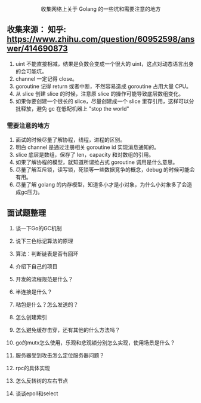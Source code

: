 <center>收集网络上关于 Golang 的一些坑和需要注意的地方</center>

## 收集来源： 知乎: https://www.zhihu.com/question/60952598/answer/414690873

1. uint 不能直接相减，结果是负数会变成一个很大的 uint，这点对动态语言出身的会可能坑。
2. channel 一定记得 close。 
3. goroutine 记得 return 或者中断，不然容易造成 goroutine 占用大量 CPU。
4. 从 slice 创建 slice 的时候，注意原 slice 的操作可能导致底层数组变化。
5. 如果你要创建一个很长的 slice，尽量创建成一个 slice 里存引用，这样可以分批释放，避免 gc 在低配机器上 "stop the world"

### 需要注意的地方
1. 面试的时候尽量了解协程，线程，进程的区别。
2. 明白 channel 是通过注册相关 goroutine id 实现消息通知的。
3. slice 底层是数组，保存了 len，capacity 和对数组的引用。
4. 如果了解协程的模型，就知道所谓抢占式 goroutine 调用是什么意思。
5. 尽量了解互斥锁，读写锁，死锁等一些数据竞争的概念，debug 的时候可能会有用。
6. 尽量了解 golang 的内存模型，知道多小才是小对象，为什么小对象多了会造成gc压力。

## 面试题整理

1. 谈一下Go的GC机制

2. 说下三色标记算法的原理

3. 算法：判断链表是否有回环

4. 介绍下自己的项目

5. 开发的流程规范是什么？

6. 半连接是什么？

7. 粘包是什么？怎么发送的？

8. 怎么创建索引

9. 怎么避免缓存击穿，还有其他的什么方法吗？

10. go的mutx怎么使用，乐观和悲观锁分别怎么实现，使用场景是什么？

11. 服务器受到攻击怎么定位服务器问题？

12. rpc的具体实现

13. 怎么反转树的左右节点

14. 谈谈epoll和select

